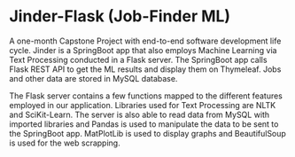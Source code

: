 # Jinder-Flask (Job-Finder ML)

A one-month Capstone Project with end-to-end software development life cycle. Jinder is a SpringBoot app that also employs Machine Learning via Text Processing conducted in a Flask server. The SpringBoot app calls Flask REST API to get the ML results and display them on Thymeleaf. Jobs and other data are stored in MySQL database.

The Flask server contains a few functions mapped to the different features employed in our application. Libraries used for Text Processing are NLTK and SciKit-Learn. The server is also able to read data from MySQL with imported libraries and Pandas is used to manipulate the data to be sent to the SpringBoot app. MatPlotLib is used to display graphs and BeautifulSoup is used for the web scrapping.
